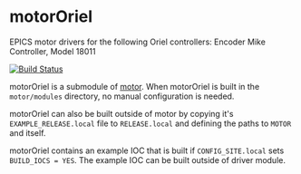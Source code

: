 # motorOriel
EPICS motor drivers for the following Oriel controllers: Encoder Mike Controller, Model 18011

[![Build Status](https://github.com/epics-motor/motorOriel/actions/workflows/ci-scripts-build.yml/badge.svg)](https://github.com/epics-motor/motorOriel/actions/workflows/ci-scripts-build.yml)
<!--[![Build Status](https://travis-ci.org/epics-motor/motorOriel.png)](https://travis-ci.org/epics-motor/motorOriel)-->

motorOriel is a submodule of [motor](https://github.com/epics-modules/motor).  When motorOriel is built in the ``motor/modules`` directory, no manual configuration is needed.

motorOriel can also be built outside of motor by copying it's ``EXAMPLE_RELEASE.local`` file to ``RELEASE.local`` and defining the paths to ``MOTOR`` and itself.

motorOriel contains an example IOC that is built if ``CONFIG_SITE.local`` sets ``BUILD_IOCS = YES``.  The example IOC can be built outside of driver module.
